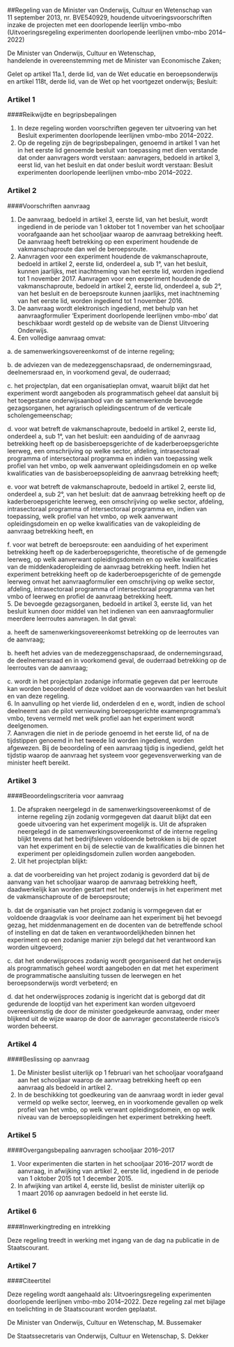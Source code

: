 <meta http-equiv='Content-Type' content='text/html; charset=utf-8' />

##Regeling van de Minister van Onderwijs, Cultuur en Wetenschap van 11 september 2013, nr. BVE540929, houdende uitvoeringsvoorschriften inzake de projecten met een doorlopende leerlijn vmbo-mbo (Uitvoeringsregeling experimenten doorlopende leerlijnen vmbo-mbo 2014–2022)

De Minister van Onderwijs, Cultuur en Wetenschap,  
handelende in overeenstemming met de Minister van Economische Zaken;

Gelet op artikel 11a.1, derde lid, van de Wet educatie en beroepsonderwijs en artikel 118t, derde lid, van de Wet op het voortgezet onderwijs;
Besluit:    

### Artikel  1  

####Reikwijdte en begripsbepalingen

1.  In deze regeling worden voorschriften gegeven ter uitvoering van het Besluit experimenten doorlopende leerlijnen vmbo-mbo 2014–2022.   
2.  Op de regeling zijn de begripsbepalingen, genoemd in artikel 1 van het in het eerste lid genoemde besluit van toepassing met dien verstande dat onder aanvragers wordt verstaan: aanvragers, bedoeld in artikel 3, eerst lid, van het besluit en dat onder besluit wordt verstaan: Besluit experimenten doorlopende leerlijnen vmbo-mbo 2014–2022.  

### Artikel  2  

####Voorschriften aanvraag

1.  De aanvraag, bedoeld in artikel 3, eerste lid, van het besluit, wordt ingediend in de periode van 1 oktober tot 1 november van het schooljaar voorafgaande aan het schooljaar waarop de aanvraag betrekking heeft. De aanvraag heeft betrekking op een experiment houdende de vakmanschaproute dan wel de beroepsroute.   
2.  Aanvragen voor een experiment houdende de vakmanschaproute, bedoeld in artikel 2, eerste lid, onderdeel a, sub 1°, van het besluit, kunnen jaarlijks, met inachtneming van het eerste lid, worden ingediend tot 1 november 2017. Aanvragen voor een experiment houdende de vakmanschaproute, bedoeld in artikel 2, eerste lid, onderdeel a, sub 2°, van het besluit en de beroepsroute kunnen jaarlijks, met inachtneming van het eerste lid, worden ingediend tot 1 november 2016.   
3.   De aanvraag wordt elektronisch ingediend, met behulp van het aanvraagformulier ‘Experiment doorlopende leerlijnen vmbo-mbo’ dat beschikbaar wordt gesteld op de website van de Dienst Uitvoering Onderwijs.   
4.  Een volledige aanvraag omvat: 

a. de samenwerkingsovereenkomst of de interne regeling;  

b. de adviezen van de medezeggenschapsraad, de ondernemingsraad, deelnemersraad en, in voorkomend geval, de ouderraad;  

c. het projectplan, dat een organisatieplan omvat, waaruit blijkt dat het experiment wordt aangeboden als programmatisch geheel dat aansluit bij het toegestane onderwijsaanbod van de samenwerkende bevoegde gezagsorganen, het agrarisch opleidingscentrum of de verticale scholengemeenschap;  

d.  voor wat betreft de vakmanschaproute, bedoeld in artikel 2, eerste lid, onderdeel a, sub 1°, van het besluit: een aanduiding of de aanvraag betrekking heeft op de basisberoepsgerichte of de kaderberoepsgerichte leerweg, een omschrijving op welke sector, afdeling, intrasectoraal programma of intersectoraal programma en indien van toepassing welk profiel van het vmbo, op welk aanverwant opleidingsdomein en op welke kwalificaties van de basisberoepsopleiding de aanvraag betrekking heeft;  

e. voor wat betreft de vakmanschaproute, bedoeld in artikel 2, eerste lid, onderdeel a, sub 2°, van het besluit: dat de aanvraag betrekking heeft op de kaderberoepsgerichte leerweg, een omschrijving op welke sector, afdeling, intrasectoraal programma of intersectoraal programma en, indien van toepassing, welk profiel van het vmbo, op welk aanverwant opleidingsdomein en op welke kwalificaties van de vakopleiding de aanvraag betrekking heeft, en  

f. voor wat betreft de beroepsroute: een aanduiding of het experiment betrekking heeft op de kaderberoepsgerichte, theoretische of de gemengde leerweg, op welk aanverwant opleidingsdomein en op welke kwalificaties van de middenkaderopleiding de aanvraag betrekking heeft. Indien het experiment betrekking heeft op de kaderberoepsgerichte of de gemengde leerweg omvat het aanvraagformulier een omschrijving op welke sector, afdeling, intrasectoraal programma of intersectoraal programma van het vmbo of leerweg en profiel de aanvraag betrekking heeft.     
5.  De bevoegde gezagsorganen, bedoeld in artikel 3, eerste lid, van het besluit kunnen door middel van het indienen van een aanvraagformulier meerdere leerroutes aanvragen. In dat geval: 

a. heeft de samenwerkingsovereenkomst betrekking op de leerroutes van de aanvraag;  

b. heeft het advies van de medezeggenschapsraad, de ondernemingsraad, de deelnemersraad en in voorkomend geval, de ouderraad betrekking op de leerroutes van de aanvraag;  

c. wordt in het projectplan zodanige informatie gegeven dat per leerroute kan worden beoordeeld of deze voldoet aan de voorwaarden van het besluit en van deze regeling.    
6.  In aanvulling op het vierde lid, onderdelen d en e, wordt, indien de school deelneemt aan de pilot vernieuwing beroepsgerichte examenprogramma’s vmbo, tevens vermeld met welk profiel aan het experiment wordt deelgenomen.   
7.  Aanvragen die niet in de periode genoemd in het eerste lid, of na de tijdstippen genoemd in het tweede lid worden ingediend, worden afgewezen. Bij de beoordeling of een aanvraag tijdig is ingediend, geldt het tijdstip waarop de aanvraag het systeem voor gegevensverwerking van de minister heeft bereikt.  

### Artikel  3  

####Beoordelingscriteria voor aanvraag

1.  De afspraken neergelegd in de samenwerkingsovereenkomst of de interne regeling zijn zodanig vormgegeven dat daaruit blijkt dat een goede uitvoering van het experiment mogelijk is. Uit de afspraken neergelegd in de samenwerkingsovereenkomst of de interne regeling blijkt tevens dat het bedrijfsleven voldoende betrokken is bij de opzet van het experiment en bij de selectie van de kwalificaties die binnen het experiment per opleidingsdomein zullen worden aangeboden.   
2.  Uit het projectplan blijkt: 

a. dat de voorbereiding van het project zodanig is gevorderd dat bij de aanvang van het schooljaar waarop de aanvraag betrekking heeft, daadwerkelijk kan worden gestart met het onderwijs in het experiment met de vakmanschaproute of de beroepsroute;  

b. dat de organisatie van het project zodanig is vormgegeven dat er voldoende draagvlak is voor deelname aan het experiment bij het bevoegd gezag, het middenmanagement en de docenten van de betreffende school of instelling en dat de taken en verantwoordelijkheden binnen het experiment op een zodanige manier zijn belegd dat het verantwoord kan worden uitgevoerd;  

c. dat het onderwijsproces zodanig wordt georganiseerd dat het onderwijs als programmatisch geheel wordt aangeboden en dat met het experiment de programmatische aansluiting tussen de leerwegen en het beroepsonderwijs wordt verbeterd; en  

d. dat het onderwijsproces zodanig is ingericht dat is geborgd dat dit gedurende de looptijd van het experiment kan worden uitgevoerd overeenkomstig de door de minister goedgekeurde aanvraag, onder meer blijkend uit de wijze waarop de door de aanvrager geconstateerde risico’s worden beheerst.    

### Artikel  4  

####Beslissing op aanvraag

1.  De Minister beslist uiterlijk op 1 februari van het schooljaar voorafgaand aan het schooljaar waarop de aanvraag betrekking heeft op een aanvraag als bedoeld in artikel 2.   
2.   In de beschikking tot goedkeuring van de aanvraag wordt in ieder geval vermeld op welke sector, leerweg, en in voorkomende gevallen op welk profiel van het vmbo, op welk verwant opleidingsdomein, en op welk niveau van de beroepsopleidingen het experiment betrekking heeft.  

### Artikel  5  

####Overgangsbepaling aanvragen schooljaar 2016–2017

1.  Voor experimenten die starten in het schooljaar 2016–2017 wordt de aanvraag, in afwijking van artikel 2, eerste lid, ingediend in de periode van 1 oktober 2015 tot 1 december 2015.   
2.  In afwijking van artikel 4, eerste lid, beslist de minister uiterlijk op 1 maart 2016 op aanvragen bedoeld in het eerste lid. 

### Artikel  6  

####Inwerkingtreding en intrekking

Deze regeling treedt in werking met ingang van de dag na publicatie in de Staatscourant. 

### Artikel  7  

####Citeertitel

Deze regeling wordt aangehaald als: Uitvoeringsregeling experimenten doorlopende leerlijnen vmbo-mbo 2014–2022. 
Deze regeling zal met bijlage en toelichting in de Staatscourant worden geplaatst.  

De 
Minister van Onderwijs, Cultuur en Wetenschap, 
M. Bussemaker   

De 
Staatssecretaris van Onderwijs, Cultuur en Wetenschap, 
S. Dekker     
